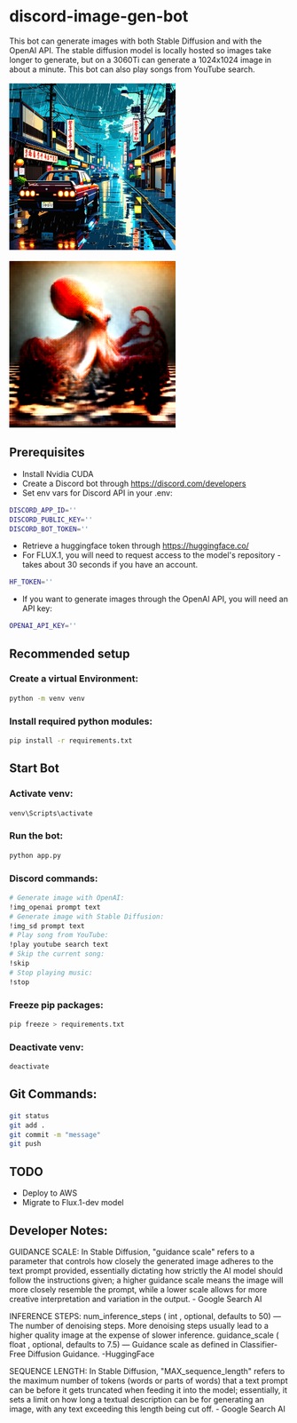 # discord-image-gen-bot
This bot can generate images with both Stable Diffusion and with the OpenAI API. The stable diffusion model is locally hosted so images take longer to generate, but on a 3060Ti can generate a 1024x1024 image in about a minute. This bot can also play songs from YouTube search.<br />
<br />
<img src="examples/image_sd_1.png" alt="Example Image 1" width="300"><br />
<br />
<img src="examples/image_sd_2.png" alt="Example Image 2" width="300"><br />
## Prerequisites
- Install Nvidia CUDA
- Create a Discord bot through https://discord.com/developers
- Set env vars for Discord API in your .env:
```bash
DISCORD_APP_ID=''
DISCORD_PUBLIC_KEY=''
DISCORD_BOT_TOKEN=''
```
- Retrieve a huggingface token through https://huggingface.co/
- For FLUX.1, you will need to request access to the model's repository - takes about 30 seconds if you have an account.
```bash
HF_TOKEN=''
```
- If you want to generate images through the OpenAI API, you will need an API key:
```bash
OPENAI_API_KEY=''
```
## Recommended setup
### Create a virtual Environment:
```bash
python -m venv venv
```
### Install required python modules:
```bash
pip install -r requirements.txt
```
## Start Bot
### Activate venv:
```bash
venv\Scripts\activate
```
### Run the bot:
```bash
python app.py
```
### Discord commands:
```bash
# Generate image with OpenAI:
!img_openai prompt text
# Generate image with Stable Diffusion:
!img_sd prompt text
# Play song from YouTube:
!play youtube search text
# Skip the current song:
!skip
# Stop playing music:
!stop
```
### Freeze pip packages:
```bash
pip freeze > requirements.txt
```
### Deactivate venv:
```bash
deactivate
```
## Git Commands:
```bash
git status
git add .
git commit -m "message"
git push
```
## TODO
- Deploy to AWS
- Migrate to Flux.1-dev model

## Developer Notes:
GUIDANCE SCALE: In Stable Diffusion, "guidance scale" refers to a parameter that controls how closely the generated image adheres to the text prompt provided, essentially dictating how strictly the AI model should follow the instructions given; a higher guidance scale means the image will more closely resemble the prompt, while a lower scale allows for more creative interpretation and variation in the output. - Google Search AI

INFERENCE STEPS: num_inference_steps ( int , optional, defaults to 50) — The number of denoising steps. More denoising steps usually lead to a higher quality image at the expense of slower inference. guidance_scale ( float , optional, defaults to 7.5) — Guidance scale as defined in Classifier-Free Diffusion Guidance. -HuggingFace

SEQUENCE LENGTH: In Stable Diffusion, "MAX_sequence_length" refers to the maximum number of tokens (words or parts of words) that a text prompt can be before it gets truncated when feeding it into the model; essentially, it sets a limit on how long a textual description can be for generating an image, with any text exceeding this length being cut off. - Google Search AI